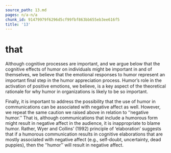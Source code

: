 ```yaml
---
source_path: 13.md
pages: n/a-n/a
chunk_id: 91479979f6296d5cf99fbf863bb655eb3ee616f5
title: '13'
---
```

# that

Although cognitive processes are important, and we argue below that the cognitive effects of humor on individuals might be important in and of themselves, we believe that the emotional responses to humor represent an important ﬁnal step in the humor appreciation process. Humor’s role in the activation of positive emotions, we believe, is a key aspect of the theoretical rationale for why humor in organizations is likely to be so important.

Finally, it is important to address the possibility that the use of humor in communications can be associated with negative affect as well. However, we repeat the same caution we raised above in relation to ‘‘negative humor.’’ That is, although communications that include a humorous form might result in negative affect in the audience, it is inappropriate to blame humor. Rather, Wyer and Collins’ (1992) principle of ‘elaboration’ suggests that if a humorous communication results in cognitive elaborations that are mostly associated with negative affect (e.g., self-doubt, uncertainty, dead puppies), then the ‘‘humor’’ will result in negative affect.
